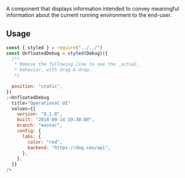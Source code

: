 A component that displays information intended to convey meaningful information about the current running environment to the end-user.

## Usage

```jsx
const { styled } = require("../../")
const UnfloatedDebug = styled(Debug)({
  /**
   * Remove the following line to see the _actual_
   * behavior, with drag & drop.
   */

  position: "static",
})
;<UnfloatedDebug
  title="Operational UI"
  values={{
    version: "8.1.0",
    built: "2018-09-14 19:30:00",
    branch: "master",
    config: {
      labs: {
        color: "red",
        backend: "https://dog.ceo/api",
      },
    },
  }}
/>
```
